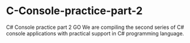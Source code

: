 # C-Console-practice-part-2
C# Console practice part 2 GO
We are compiling the second series of C# console applications with practical support in C# programming language.
